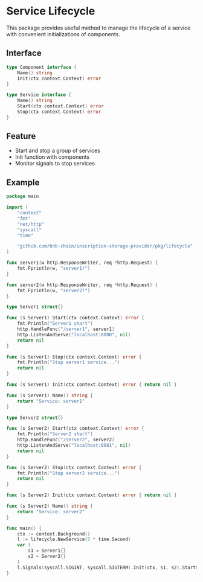 # Service Lifecycle

This package provides useful method to manage the lifecycle of a service with convenient initializations of components.

## Interface

```go
type Component interface {
    Name() string
    Init(ctx context.Context) error
}

type Service interface {
	Name() string
	Start(ctx context.Context) error
	Stop(ctx context.Context) error
}
```

## Feature

- Start and stop a group of services
- Init function with components
- Monitor signals to stop services

## Example

```go
package main

import (
	"context"
	"fmt"
	"net/http"
	"syscall"
	"time"

	"github.com/bnb-chain/inscription-storage-provider/pkg/lifecycle"
)

func server1(w http.ResponseWriter, req *http.Request) {
	fmt.Fprintln(w, "server1!")
}

func server2(w http.ResponseWriter, req *http.Request) {
	fmt.Fprintln(w, "server2!")
}

type Server1 struct{}

func (s Server1) Start(ctx context.Context) error {
	fmt.Println("Server1 start")
	http.HandleFunc("/server1", server1)
	http.ListenAndServe("localhost:8080", nil)
	return nil
}

func (s Server1) Stop(ctx context.Context) error {
	fmt.Println("Stop server1 service...")
	return nil
}

func (s Server1) Init(ctx context.Context) error { return nil }

func (s Server1) Name() string {
	return "Service: server1"
}

type Server2 struct{}

func (s Server2) Start(ctx context.Context) error {
	fmt.Println("Server2 start")
	http.HandleFunc("/server2", server2)
	http.ListenAndServe("localhost:8081", nil)
	return nil
}

func (s Server2) Stop(ctx context.Context) error {
	fmt.Println("Stop server2 service...")
	return nil
}

func (s Server2) Init(ctx context.Context) error { return nil }

func (s Server2) Name() string {
	return "Service: server2"
}

func main() {
	ctx := context.Background()
	l := lifecycle.NewService(5 * time.Second)
	var (
		s1 = Server1{}
		s2 = Server2{}
	)
	l.Signals(syscall.SIGINT, syscall.SIGTERM).Init(ctx, s1, s2).StartServices(ctx, s1, s2).Wait(ctx)
}
```
